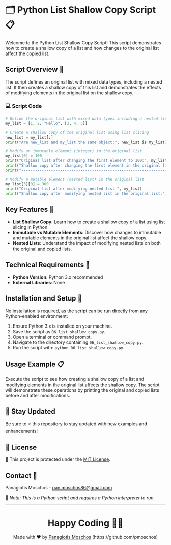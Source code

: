 # 🗂️ Python List Shallow Copy Script 📋

Welcome to the Python List Shallow Copy Script! This script demonstrates how to create a shallow copy of a list and how changes to the original list affect the copied list.

## Script Overview 📘

The script defines an original list with mixed data types, including a nested list. It then creates a shallow copy of this list and demonstrates the effects of modifying elements in the original list on the shallow copy.

### :computer: Script Code

```python
# Define the original list with mixed data types including a nested list
my_list = [1, 2, "Hello", [3, 4, 5]]

# Create a shallow copy of the original list using list slicing
new_list = my_list[:]
print("Are new_list and my_list the same object:", new_list is my_list)

# Modify an immutable element (integer) in the original list
my_list[0] = 100
print("Original list after changing the first element to 100:", my_list)
print("Shallow copy after changing the first element in the original list:", new_list)
print("------------------------------------------------------------------------------------")

# Modify a mutable element (nested list) in the original list
my_list[3][0] = 300
print("Original list after modifying nested list:", my_list)
print("Shallow copy after modifying nested list in the original list:", new_list)
```

## Key Features 🌟

- **List Shallow Copy**: Learn how to create a shallow copy of a list using list slicing in Python.
- **Immutable vs Mutable Elements**: Discover how changes to immutable and mutable elements in the original list affect the shallow copy.
- **Nested Lists**: Understand the impact of modifying nested lists on both the original and copied lists.

## Technical Requirements 🔧

- **Python Version**: Python 3.x recommended
- **External Libraries**: None

## Installation and Setup 🚀

No installation is required, as the script can be run directly from any Python-enabled environment:

1. Ensure Python 3.x is installed on your machine.
2. Save the script as `06_list_shallow_copy.py`.
3. Open a terminal or command prompt.
4. Navigate to the directory containing `06_list_shallow_copy.py`.
5. Run the script with: `python 06_list_shallow_copy.py`.

## Usage Example 📋

Execute the script to see how creating a shallow copy of a list and modifying elements in the original list affects the shallow copy. The script will demonstrate these operations by printing the original and copied lists before and after modifications.

## 📢 Stay Updated

Be sure to ⭐ this repository to stay updated with new examples and enhancements!

## 📄 License
🔐 This project is protected under the [MIT License](https://mit-license.org/).


## Contact 📧
Panagiotis Moschos - pan.moschos86@gmail.com

🔗 *Note: This is a Python script and requires a Python interpreter to run.*

---
<h1 align=center>Happy Coding 👨‍💻 </h1>

<p align="center">
  Made with ❤️ by 
  <a href="https://www.linkedin.com/in/panagiotis-moschos" target="_blank">
  Panagiotis Moschos</a> (https://github.com/pmoschos)
</p>